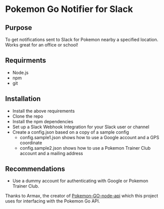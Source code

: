 # Pokemon Go Notifier for Slack

## Purpose
To get notifications sent to Slack for Pokemon nearby a specified location. Works great for an office or school!

## Requirments
  * Node.js
  * npm
  * git

## Installation
  * Install the above requirements
  * Clone the repo
  * Install the npm dependencies
  * Set up a Slack Webhook Integration for your Slack user or channel
  * Create a config.json based on a copy of a sample config
    * config.sample1.json shows how to use a Google account and a GPS coordinate 
    * config.sample2.json shows how to use a Pokemon Trainer Club account and a mailing address

## Recommendations
 * Use a dummy account for authenticating with Google or Pokemon Trainer Club.

Thanks to Armax, the creator of [Pokemon-GO-node-api](https://github.com/Armax/Pokemon-GO-node-api) which this project uses for interfacing with the Pokemon Go API.
